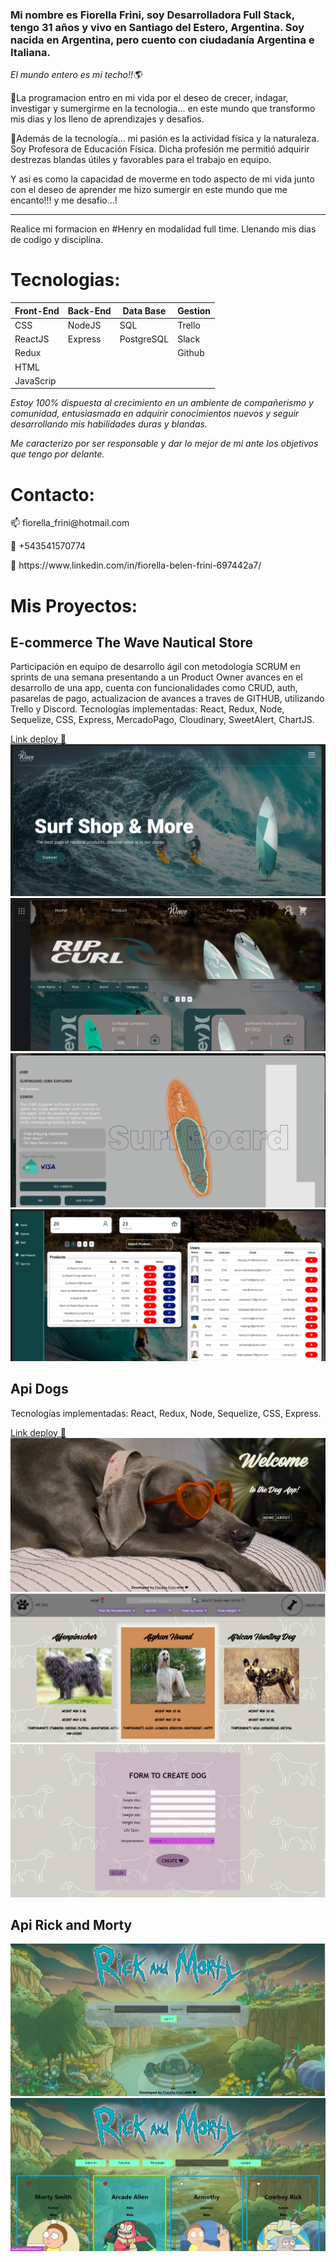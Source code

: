 
<h3>Mi nombre es Fiorella Frini, soy Desarrolladora Full Stack, tengo 31 años y vivo en Santiago del Estero, Argentina. Soy nacida en Argentina, pero cuento con ciudadanía Argentina e Italiana.</h3> 

*El mundo entero es mi techo!!🌎*

🚀La programacion entro en mi vida por el deseo de crecer, indagar, investigar y sumergirme en la tecnologia... en este mundo que transformo mis dias y los lleno de aprendizajes y desafios. 

🏀Además de la tecnología... mi pasión es la actividad física y la naturaleza. Soy Profesora de Educación Física.
Dicha profesión me permitió adquirir destrezas blandas útiles y favorables para el trabajo en equipo.
 <!-- el luchar por la excelencia, el liderazgo, el poder de empoderarse ante adversidades y problemáticas, el dominio y organización de grupos y el desarrollo de la creatividad...!  -->
Y asi es como la capacidad de moverme en todo aspecto de mi vida junto con el deseo de aprender me hizo sumergir en este mundo que me encanto!!! y me desafio...!
<hr></hr>
Realice mi formacion en #Henry en modalidad full time. Llenando mis dias de codigo y disciplina.

<h1>Tecnologias:</h1>
<!-- 📍Programming language: JavaScript. -->
<!-- 📍Web Technologies: NodeJS, CSS, HTML. -->
<!-- 📍Framework/ Libraries: ReactJS, Redux, Express. -->
<!-- 📍Database: PostgreSQL, Sequelize. -->
<!-- 📍Project Management: Trello, Slack. -->
<!-- 📍Version control: Git, Github. -->

| Front-End | Back-End | Data Base |  Gestion  |
| --------- | -------- | --------- | --------- |
| CSS       | NodeJS   | SQL       |  Trello   | 
| ReactJS   | Express  | PostgreSQL|  Slack    |
| Redux     |          |           |  Github   |
| HTML      |          |           |           |
| JavaScrip |          |           |           |



*Estoy 100% dispuesta al crecimiento en un ambiente de compañerismo y comunidad, entusiasmada en adquirir conocimientos nuevos y seguir desarrollando mis habilidades duras y blandas.*

*Me caracterizo por ser responsable y dar lo mejor de mi ante los objetivos que tengo por delante.*


 <h1>Contacto:</h1>
<p>📫 fiorella_frini@hotmail.com</p>
<p>💬 +543541570774</p>
<p>📄 https://www.linkedin.com/in/fiorella-belen-frini-697442a7/</p>


<h1>Mis Proyectos:</h1>

<h2>E-commerce The Wave Nautical Store</h2>
Participación en equipo de desarrollo ágil con metodología SCRUM en sprints de una semana presentando a un Product Owner avances en el desarrollo de una app, cuenta con funcionalidades como CRUD, auth, pasarelas de pago, actualizacion de avances a traves de GITHUB, utilizando Trello y Discord. Tecnologías implementadas: React, Redux, Node, Sequelize, CSS, Express, MercadoPago, Cloudinary, SweetAlert, ChartJS.

[Link deploy 📍](https://proyecto-the-wave-client-1kip.vercel.app/)
![Landing...](1.png)
![Products..](2.png)
![Details...](3.png)
![Dashboard...](4.png)


<h2>Api Dogs</h2>
Tecnologías implementadas: React, Redux, Node, Sequelize, CSS, Express.

[Link deploy 📍](https://deploy-pi-front.vercel.app/)
![Landing...](A.png)
![Dogs...](B.png)
![Form...](C.png)

<h2>Api Rick and Morty</h2>

<!-- [Link deploy 📍](https://deploy-pi-front.vercel.app/) -->
![Landing...](1a.png)
![Cards...](1b.png)

<!-- 
Gracias por la atención y haber llegado hasta aqui!!!

Atte. Fiorella. -->
